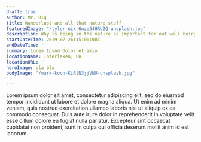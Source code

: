 ```yaml
---
draft: true
author: Mr. Big
title: Wanderlust and all that nature stuff
featuredImage: "/tyler-nix-6mze64HRU2Q-unsplash.jpg"
description: Why is being in the nature so important for out well being.
startDateTime: 2019-07-26T15:00:00Z
endDateTime: ''
summary: Lorem Ipsum Dolor et amin
locationName: Interlaken, CH
locationURL: ''
heroImage: bla bla
bodyImage: "/mark-koch-KiRlN3jjVNU-unsplash.jpg"

---
```

Lorem ipsum dolor sit amet, consectetur adipiscing elit, sed do eiusmod tempor incididunt ut labore et dolore magna aliqua. Ut enim ad minim veniam, quis nostrud exercitation ullamco laboris nisi ut aliquip ex ea commodo consequat. Duis aute irure dolor in reprehenderit in voluptate velit esse cillum dolore eu fugiat nulla pariatur. Excepteur sint occaecat cupidatat non proident, sunt in culpa qui officia deserunt mollit anim id est laborum.